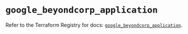 # `google_beyondcorp_application`

Refer to the Terraform Registry for docs: [`google_beyondcorp_application`](https://registry.terraform.io/providers/hashicorp/google-beta/6.40.0/docs/resources/google_beyondcorp_application).
